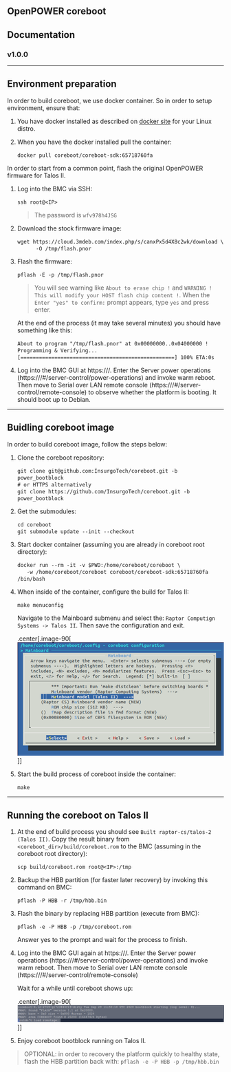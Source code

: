 ## OpenPOWER coreboot

## Documentation

### v1.0.0

---

## Environment preparation

In order to build coreboot, we use docker container. So in order to setup
environment, ensure that:

1. You have docker installed as described on [docker site](https://docs.docker.com/engine/install/)
   for your Linux distro.
2. When you have the docker installed pull the container:

   ```
   docker pull coreboot/coreboot-sdk:65718760fa
   ```

In order to start from a common point, flash the original OpenPOWER firmware
for Talos II.

1. Log into the BMC via SSH:

   ```
   ssh root@<IP>
   ```

   > The password is `wfv978h4JSG`

2. Download the stock firmware image:

   ```
   wget https://cloud.3mdeb.com/index.php/s/canxPx5d4X8c2wk/download \
         -O /tmp/flash.pnor
   ```

3. Flash the firmware:

   ```
   pflash -E -p /tmp/flash.pnor
   ```

   > You will see warning like `About to erase chip !` and
   > `WARNING ! This will modify your HOST flash chip content !`. When the
   > `Enter "yes" to confirm:` prompt appears, type `yes` and press enter.

   At the end of the process (it may take several minutes) you should have
   something like this:

   ```
   About to program "/tmp/flash.pnor" at 0x00000000..0x04000000 !
   Programming & Verifying...
   [==================================================] 100% ETA:0s 
   ```

4. Log into the BMC GUI at https://<IP>/. Enter the Server power operations
   (https://<IP>/#/server-control/power-operations) and invoke warm reboot.
   Then move to Serial over LAN remote console
   (https://<IP>/#/server-control/remote-console) to observe whether the
   platform is booting. It should boot up to Debian.

---

## Buidling coreboot image

In order to build coreboot image, follow the steps below:

1. Clone the coreboot repository:

   ```
   git clone git@github.com:InsurgoTech/coreboot.git -b power_bootblock
   # or HTTPS alternatively
   git clone https://github.com/InsurgoTech/coreboot.git -b power_bootblock
   ```

2. Get the submodules:

   ```
   cd coreboot
   git submodule update --init --checkout
   ```

3. Start docker container (assuming you are already in coreboot root
   directory):

   ```
   docker run --rm -it -v $PWD:/home/coreboot/coreboot \
      -w /home/coreboot/coreboot coreboot/coreboot-sdk:65718760fa /bin/bash
   ```

4. When inside of the container, configure the build for Talos II:

   ```
   make menuconfig
   ```

   Navigate to the Mainboard submenu and select the:
   `Raptor Computign Systems -> Talos II`. Then save the configuration and
   exit.

   .center[.image-90[![](images/cb_menuconfig.png)]]

5. Start the build process of coreboot inside the container:

   ```
   make
   ```

---

## Running the coreboot on Talos II

1. At the end of build process you should see `Built raptor-cs/talos-2 (Talos II)`.
   Copy the result binary from `<coreboot_dir>/build/coreboot.rom` to the BMC
   (assuming in the coreboot root directory):

   ```
   scp build/coreboot.rom root@<IP>:/tmp
   ```

2. Backup the HBB partition (for faster later recovery) by invoking this
   command on BMC:

   ```
   pflash -P HBB -r /tmp/hbb.bin
   ```

3. Flash the binary by replacing HBB partition (execute from BMC):

   ```
   pflash -e -P HBB -p /tmp/coreboot.rom
   ```

   Answer yes to the prompt and wait for the process to finish.

4. Log into the BMC GUI again at https://<IP>/. Enter the Server power
   operations (https://<IP>/#/server-control/power-operations) and invoke warm
   reboot. Then move to Serial over LAN remote console
   (https://<IP>/#/server-control/remote-console)

   Wait for a while until coreboot shows up:

   .center[.image-90[![](images/cb_bootblock.png)]]

5. Enjoy coreboot bootblock running on Talos II.

> OPTIONAL: in order to recovery the platform quickly to healthy state, flash
> the HBB partition back with:
> `pflash -e -P HBB -p /tmp/hbb.bin`
